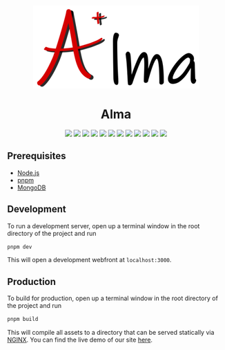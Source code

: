 <div align="center">
    <a href="https://geaux-hack-2022.devpost.com"><img src="./client/src/assets/img/logos/logo_readme.png" alt="Alma logo"></a>
    <h1>Alma</h1>
</div>

<div align="center">
    <img src="https://img.shields.io/badge/node.js%20-%23339933.svg?style=for-the-badge&logo=nodedotjs&logoColor=white" />
    <img src="https://img.shields.io/badge/typescript-%233178C6?style=for-the-badge&logo=typescript&logoColor=white" />
    <img src="https://img.shields.io/badge/react-%2361DBFB?style=for-the-badge&logo=react&logoColor=black" />
    <img src="https://img.shields.io/badge/css%20-%231572B6?style=for-the-badge&logo=css3" />
    <img src="https://img.shields.io/badge/sass%20-%23CC6699?style=for-the-badge&logo=sass&logoColor=white" />
    <img src="https://img.shields.io/badge/tailwind-%2306B6D4?style=for-the-badge&logo=tailwindcss&logoColor=white" />
    <img src="https://img.shields.io/badge/bootstrap-%237952B3?style=for-the-badge&logo=bootstrap&logoColor=white" />
    <img src="https://img.shields.io/badge/webpack%20-%231C78C0.svg?style=for-the-badge&logo=webpack" />
    <img src="https://img.shields.io/badge/mongodb-%2347A248?style=for-the-badge&logo=mongodb&logoColor=white" />
    <img src="https://img.shields.io/badge/nginx%20-%23009639.svg?style=for-the-badge&logo=nginx" />
    <img src="https://img.shields.io/badge/express%20-%23000000.svg?style=for-the-badge&logo=express" />
    <img src="https://img.shields.io/badge/passport-%2334E27A?style=for-the-badge&logo=passport&logoColor=white" />
</div>

## Prerequisites
 * [Node.js](https://nodejs.org)
 * [pnpm](https://pnpm.io)
 * [MongoDB](https://www.mongodb.com)

## Development
To run a development server, open up a terminal window in the root directory of the project and run
```sh
pnpm dev
```

This will open a development webfront at `localhost:3000`.

## Production
To build for production, open up a terminal window in the root directory of the project and run
```sh
pnpm build
```

This will compile all assets to a directory that can be served statically via [NGINX](https://nginx.com).
You can find the live demo of our site [here](https://alma.alru.xyz).
